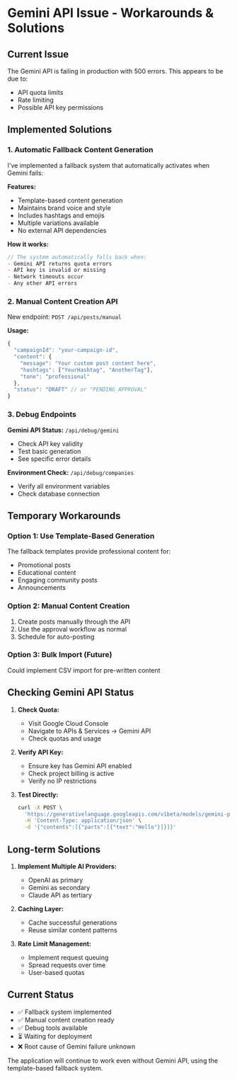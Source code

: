 # Gemini API Issue - Workarounds & Solutions

## Current Issue
The Gemini API is failing in production with 500 errors. This appears to be due to:
- API quota limits
- Rate limiting
- Possible API key permissions

## Implemented Solutions

### 1. Automatic Fallback Content Generation
I've implemented a fallback system that automatically activates when Gemini fails:

**Features:**
- Template-based content generation
- Maintains brand voice and style
- Includes hashtags and emojis
- Multiple variations available
- No external API dependencies

**How it works:**
```javascript
// The system automatically falls back when:
- Gemini API returns quota errors
- API key is invalid or missing
- Network timeouts occur
- Any other API errors
```

### 2. Manual Content Creation API
New endpoint: `POST /api/posts/manual`

**Usage:**
```javascript
{
  "campaignId": "your-campaign-id",
  "content": {
    "message": "Your custom post content here",
    "hashtags": ["YourHashtag", "AnotherTag"],
    "tone": "professional"
  },
  "status": "DRAFT" // or "PENDING_APPROVAL"
}
```

### 3. Debug Endpoints

**Gemini API Status:** `/api/debug/gemini`
- Check API key validity
- Test basic generation
- See specific error details

**Environment Check:** `/api/debug/companies`
- Verify all environment variables
- Check database connection

## Temporary Workarounds

### Option 1: Use Template-Based Generation
The fallback templates provide professional content for:
- Promotional posts
- Educational content
- Engaging community posts
- Announcements

### Option 2: Manual Content Creation
1. Create posts manually through the API
2. Use the approval workflow as normal
3. Schedule for auto-posting

### Option 3: Bulk Import (Future)
Could implement CSV import for pre-written content

## Checking Gemini API Status

1. **Check Quota:**
   - Visit Google Cloud Console
   - Navigate to APIs & Services → Gemini API
   - Check quotas and usage

2. **Verify API Key:**
   - Ensure key has Gemini API enabled
   - Check project billing is active
   - Verify no IP restrictions

3. **Test Directly:**
   ```bash
   curl -X POST \
     'https://generativelanguage.googleapis.com/v1beta/models/gemini-pro:generateContent?key=YOUR_KEY' \
     -H 'Content-Type: application/json' \
     -d '{"contents":[{"parts":[{"text":"Hello"}]}]}'
   ```

## Long-term Solutions

1. **Implement Multiple AI Providers:**
   - OpenAI as primary
   - Gemini as secondary
   - Claude API as tertiary

2. **Caching Layer:**
   - Cache successful generations
   - Reuse similar content patterns

3. **Rate Limit Management:**
   - Implement request queuing
   - Spread requests over time
   - User-based quotas

## Current Status
- ✅ Fallback system implemented
- ✅ Manual content creation ready
- ✅ Debug tools available
- ⏳ Waiting for deployment
- ❌ Root cause of Gemini failure unknown

The application will continue to work even without Gemini API, using the template-based fallback system.